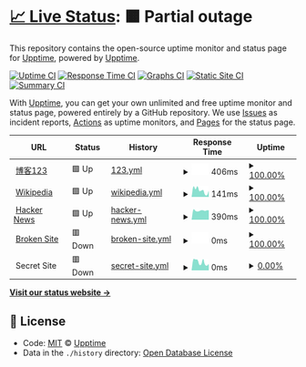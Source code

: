 # [📈 Live Status](https://demo.upptime.js.org): <!--live status--> **🟧 Partial outage**

This repository contains the open-source uptime monitor and status page for [Upptime](https://upptime.js.org), powered by [Upptime](https://github.com/upptime/upptime).

[![Uptime CI](https://github.com/koj-co/upptime/workflows/Uptime%20CI/badge.svg)](https://github.com/koj-co/upptime/actions?query=workflow%3A%22Uptime+CI%22)
[![Response Time CI](https://github.com/koj-co/upptime/workflows/Response%20Time%20CI/badge.svg)](https://github.com/koj-co/upptime/actions?query=workflow%3A%22Response+Time+CI%22)
[![Graphs CI](https://github.com/koj-co/upptime/workflows/Graphs%20CI/badge.svg)](https://github.com/koj-co/upptime/actions?query=workflow%3A%22Graphs+CI%22)
[![Static Site CI](https://github.com/koj-co/upptime/workflows/Static%20Site%20CI/badge.svg)](https://github.com/koj-co/upptime/actions?query=workflow%3A%22Static+Site+CI%22)
[![Summary CI](https://github.com/koj-co/upptime/workflows/Summary%20CI/badge.svg)](https://github.com/koj-co/upptime/actions?query=workflow%3A%22Summary+CI%22)

With [Upptime](https://upptime.js.org), you can get your own unlimited and free uptime monitor and status page, powered entirely by a GitHub repository. We use [Issues](https://github.com/upptime/upptime/issues) as incident reports, [Actions](https://github.com/upptime/upptime/actions) as uptime monitors, and [Pages](https://demo.upptime.js.org) for the status page.

<!--start: status pages-->
<!-- This summary is generated by Upptime (https://github.com/upptime/upptime) -->
<!-- Do not edit this manually, your changes will be overwritten -->
<!-- prettier-ignore -->
| URL | Status | History | Response Time | Uptime |
| --- | ------ | ------- | ------------- | ------ |
| <img alt="" src="https://favicons.githubusercontent.com/wr0926.ml" height="13"> [博客123](https://wr0926.ml) | 🟩 Up | [123.yml](https://github.com/wayne0926/upptime/commits/master/history/123.yml) | <details><summary><img alt="Response time graph" src="./graphs/123/response-time-week.png" height="20"> 406ms</summary><br><a href="https://demo.upptime.js.org/history/123"><img alt="Response time 424" src="https://img.shields.io/endpoint?url=https%3A%2F%2Fraw.githubusercontent.com%2Fwayne0926%2Fupptime%2Fmaster%2Fapi%2F123%2Fresponse-time.json"></a><br><a href="https://demo.upptime.js.org/history/123"><img alt="24-hour response time 273" src="https://img.shields.io/endpoint?url=https%3A%2F%2Fraw.githubusercontent.com%2Fwayne0926%2Fupptime%2Fmaster%2Fapi%2F123%2Fresponse-time-day.json"></a><br><a href="https://demo.upptime.js.org/history/123"><img alt="7-day response time 406" src="https://img.shields.io/endpoint?url=https%3A%2F%2Fraw.githubusercontent.com%2Fwayne0926%2Fupptime%2Fmaster%2Fapi%2F123%2Fresponse-time-week.json"></a><br><a href="https://demo.upptime.js.org/history/123"><img alt="30-day response time 415" src="https://img.shields.io/endpoint?url=https%3A%2F%2Fraw.githubusercontent.com%2Fwayne0926%2Fupptime%2Fmaster%2Fapi%2F123%2Fresponse-time-month.json"></a><br><a href="https://demo.upptime.js.org/history/123"><img alt="1-year response time 424" src="https://img.shields.io/endpoint?url=https%3A%2F%2Fraw.githubusercontent.com%2Fwayne0926%2Fupptime%2Fmaster%2Fapi%2F123%2Fresponse-time-year.json"></a></details> | <details><summary><a href="https://demo.upptime.js.org/history/123">100.00%</a></summary><a href="https://demo.upptime.js.org/history/123"><img alt="All-time uptime 99.93%" src="https://img.shields.io/endpoint?url=https%3A%2F%2Fraw.githubusercontent.com%2Fwayne0926%2Fupptime%2Fmaster%2Fapi%2F123%2Fuptime.json"></a><br><a href="https://demo.upptime.js.org/history/123"><img alt="24-hour uptime 100.00%" src="https://img.shields.io/endpoint?url=https%3A%2F%2Fraw.githubusercontent.com%2Fwayne0926%2Fupptime%2Fmaster%2Fapi%2F123%2Fuptime-day.json"></a><br><a href="https://demo.upptime.js.org/history/123"><img alt="7-day uptime 100.00%" src="https://img.shields.io/endpoint?url=https%3A%2F%2Fraw.githubusercontent.com%2Fwayne0926%2Fupptime%2Fmaster%2Fapi%2F123%2Fuptime-week.json"></a><br><a href="https://demo.upptime.js.org/history/123"><img alt="30-day uptime 99.91%" src="https://img.shields.io/endpoint?url=https%3A%2F%2Fraw.githubusercontent.com%2Fwayne0926%2Fupptime%2Fmaster%2Fapi%2F123%2Fuptime-month.json"></a><br><a href="https://demo.upptime.js.org/history/123"><img alt="1-year uptime 99.93%" src="https://img.shields.io/endpoint?url=https%3A%2F%2Fraw.githubusercontent.com%2Fwayne0926%2Fupptime%2Fmaster%2Fapi%2F123%2Fuptime-year.json"></a></details>
| <img alt="" src="https://favicons.githubusercontent.com/en.wikipedia.org" height="13"> [Wikipedia](https://en.wikipedia.org) | 🟩 Up | [wikipedia.yml](https://github.com/wayne0926/upptime/commits/master/history/wikipedia.yml) | <details><summary><img alt="Response time graph" src="./graphs/wikipedia/response-time-week.png" height="20"> 141ms</summary><br><a href="https://demo.upptime.js.org/history/wikipedia"><img alt="Response time 136" src="https://img.shields.io/endpoint?url=https%3A%2F%2Fraw.githubusercontent.com%2Fwayne0926%2Fupptime%2Fmaster%2Fapi%2Fwikipedia%2Fresponse-time.json"></a><br><a href="https://demo.upptime.js.org/history/wikipedia"><img alt="24-hour response time 306" src="https://img.shields.io/endpoint?url=https%3A%2F%2Fraw.githubusercontent.com%2Fwayne0926%2Fupptime%2Fmaster%2Fapi%2Fwikipedia%2Fresponse-time-day.json"></a><br><a href="https://demo.upptime.js.org/history/wikipedia"><img alt="7-day response time 141" src="https://img.shields.io/endpoint?url=https%3A%2F%2Fraw.githubusercontent.com%2Fwayne0926%2Fupptime%2Fmaster%2Fapi%2Fwikipedia%2Fresponse-time-week.json"></a><br><a href="https://demo.upptime.js.org/history/wikipedia"><img alt="30-day response time 143" src="https://img.shields.io/endpoint?url=https%3A%2F%2Fraw.githubusercontent.com%2Fwayne0926%2Fupptime%2Fmaster%2Fapi%2Fwikipedia%2Fresponse-time-month.json"></a><br><a href="https://demo.upptime.js.org/history/wikipedia"><img alt="1-year response time 136" src="https://img.shields.io/endpoint?url=https%3A%2F%2Fraw.githubusercontent.com%2Fwayne0926%2Fupptime%2Fmaster%2Fapi%2Fwikipedia%2Fresponse-time-year.json"></a></details> | <details><summary><a href="https://demo.upptime.js.org/history/wikipedia">100.00%</a></summary><a href="https://demo.upptime.js.org/history/wikipedia"><img alt="All-time uptime 100.00%" src="https://img.shields.io/endpoint?url=https%3A%2F%2Fraw.githubusercontent.com%2Fwayne0926%2Fupptime%2Fmaster%2Fapi%2Fwikipedia%2Fuptime.json"></a><br><a href="https://demo.upptime.js.org/history/wikipedia"><img alt="24-hour uptime 100.00%" src="https://img.shields.io/endpoint?url=https%3A%2F%2Fraw.githubusercontent.com%2Fwayne0926%2Fupptime%2Fmaster%2Fapi%2Fwikipedia%2Fuptime-day.json"></a><br><a href="https://demo.upptime.js.org/history/wikipedia"><img alt="7-day uptime 100.00%" src="https://img.shields.io/endpoint?url=https%3A%2F%2Fraw.githubusercontent.com%2Fwayne0926%2Fupptime%2Fmaster%2Fapi%2Fwikipedia%2Fuptime-week.json"></a><br><a href="https://demo.upptime.js.org/history/wikipedia"><img alt="30-day uptime 100.00%" src="https://img.shields.io/endpoint?url=https%3A%2F%2Fraw.githubusercontent.com%2Fwayne0926%2Fupptime%2Fmaster%2Fapi%2Fwikipedia%2Fuptime-month.json"></a><br><a href="https://demo.upptime.js.org/history/wikipedia"><img alt="1-year uptime 100.00%" src="https://img.shields.io/endpoint?url=https%3A%2F%2Fraw.githubusercontent.com%2Fwayne0926%2Fupptime%2Fmaster%2Fapi%2Fwikipedia%2Fuptime-year.json"></a></details>
| <img alt="" src="https://favicons.githubusercontent.com/news.ycombinator.com" height="13"> [Hacker News](https://news.ycombinator.com) | 🟩 Up | [hacker-news.yml](https://github.com/wayne0926/upptime/commits/master/history/hacker-news.yml) | <details><summary><img alt="Response time graph" src="./graphs/hacker-news/response-time-week.png" height="20"> 390ms</summary><br><a href="https://demo.upptime.js.org/history/hacker-news"><img alt="Response time 386" src="https://img.shields.io/endpoint?url=https%3A%2F%2Fraw.githubusercontent.com%2Fwayne0926%2Fupptime%2Fmaster%2Fapi%2Fhacker-news%2Fresponse-time.json"></a><br><a href="https://demo.upptime.js.org/history/hacker-news"><img alt="24-hour response time 245" src="https://img.shields.io/endpoint?url=https%3A%2F%2Fraw.githubusercontent.com%2Fwayne0926%2Fupptime%2Fmaster%2Fapi%2Fhacker-news%2Fresponse-time-day.json"></a><br><a href="https://demo.upptime.js.org/history/hacker-news"><img alt="7-day response time 390" src="https://img.shields.io/endpoint?url=https%3A%2F%2Fraw.githubusercontent.com%2Fwayne0926%2Fupptime%2Fmaster%2Fapi%2Fhacker-news%2Fresponse-time-week.json"></a><br><a href="https://demo.upptime.js.org/history/hacker-news"><img alt="30-day response time 381" src="https://img.shields.io/endpoint?url=https%3A%2F%2Fraw.githubusercontent.com%2Fwayne0926%2Fupptime%2Fmaster%2Fapi%2Fhacker-news%2Fresponse-time-month.json"></a><br><a href="https://demo.upptime.js.org/history/hacker-news"><img alt="1-year response time 386" src="https://img.shields.io/endpoint?url=https%3A%2F%2Fraw.githubusercontent.com%2Fwayne0926%2Fupptime%2Fmaster%2Fapi%2Fhacker-news%2Fresponse-time-year.json"></a></details> | <details><summary><a href="https://demo.upptime.js.org/history/hacker-news">100.00%</a></summary><a href="https://demo.upptime.js.org/history/hacker-news"><img alt="All-time uptime 100.00%" src="https://img.shields.io/endpoint?url=https%3A%2F%2Fraw.githubusercontent.com%2Fwayne0926%2Fupptime%2Fmaster%2Fapi%2Fhacker-news%2Fuptime.json"></a><br><a href="https://demo.upptime.js.org/history/hacker-news"><img alt="24-hour uptime 100.00%" src="https://img.shields.io/endpoint?url=https%3A%2F%2Fraw.githubusercontent.com%2Fwayne0926%2Fupptime%2Fmaster%2Fapi%2Fhacker-news%2Fuptime-day.json"></a><br><a href="https://demo.upptime.js.org/history/hacker-news"><img alt="7-day uptime 100.00%" src="https://img.shields.io/endpoint?url=https%3A%2F%2Fraw.githubusercontent.com%2Fwayne0926%2Fupptime%2Fmaster%2Fapi%2Fhacker-news%2Fuptime-week.json"></a><br><a href="https://demo.upptime.js.org/history/hacker-news"><img alt="30-day uptime 100.00%" src="https://img.shields.io/endpoint?url=https%3A%2F%2Fraw.githubusercontent.com%2Fwayne0926%2Fupptime%2Fmaster%2Fapi%2Fhacker-news%2Fuptime-month.json"></a><br><a href="https://demo.upptime.js.org/history/hacker-news"><img alt="1-year uptime 100.00%" src="https://img.shields.io/endpoint?url=https%3A%2F%2Fraw.githubusercontent.com%2Fwayne0926%2Fupptime%2Fmaster%2Fapi%2Fhacker-news%2Fuptime-year.json"></a></details>
| <img alt="" src="https://favicons.githubusercontent.com/thissitedoesnotexist.com" height="13"> [Broken Site](https://thissitedoesnotexist.com) | 🟥 Down | [broken-site.yml](https://github.com/wayne0926/upptime/commits/master/history/broken-site.yml) | <details><summary><img alt="Response time graph" src="./graphs/broken-site/response-time-week.png" height="20"> 0ms</summary><br><a href="https://demo.upptime.js.org/history/broken-site"><img alt="Response time 0" src="https://img.shields.io/endpoint?url=https%3A%2F%2Fraw.githubusercontent.com%2Fwayne0926%2Fupptime%2Fmaster%2Fapi%2Fbroken-site%2Fresponse-time.json"></a><br><a href="https://demo.upptime.js.org/history/broken-site"><img alt="24-hour response time 0" src="https://img.shields.io/endpoint?url=https%3A%2F%2Fraw.githubusercontent.com%2Fwayne0926%2Fupptime%2Fmaster%2Fapi%2Fbroken-site%2Fresponse-time-day.json"></a><br><a href="https://demo.upptime.js.org/history/broken-site"><img alt="7-day response time 0" src="https://img.shields.io/endpoint?url=https%3A%2F%2Fraw.githubusercontent.com%2Fwayne0926%2Fupptime%2Fmaster%2Fapi%2Fbroken-site%2Fresponse-time-week.json"></a><br><a href="https://demo.upptime.js.org/history/broken-site"><img alt="30-day response time 0" src="https://img.shields.io/endpoint?url=https%3A%2F%2Fraw.githubusercontent.com%2Fwayne0926%2Fupptime%2Fmaster%2Fapi%2Fbroken-site%2Fresponse-time-month.json"></a><br><a href="https://demo.upptime.js.org/history/broken-site"><img alt="1-year response time 0" src="https://img.shields.io/endpoint?url=https%3A%2F%2Fraw.githubusercontent.com%2Fwayne0926%2Fupptime%2Fmaster%2Fapi%2Fbroken-site%2Fresponse-time-year.json"></a></details> | <details><summary><a href="https://demo.upptime.js.org/history/broken-site">100.00%</a></summary><a href="https://demo.upptime.js.org/history/broken-site"><img alt="All-time uptime 100.00%" src="https://img.shields.io/endpoint?url=https%3A%2F%2Fraw.githubusercontent.com%2Fwayne0926%2Fupptime%2Fmaster%2Fapi%2Fbroken-site%2Fuptime.json"></a><br><a href="https://demo.upptime.js.org/history/broken-site"><img alt="24-hour uptime 100.00%" src="https://img.shields.io/endpoint?url=https%3A%2F%2Fraw.githubusercontent.com%2Fwayne0926%2Fupptime%2Fmaster%2Fapi%2Fbroken-site%2Fuptime-day.json"></a><br><a href="https://demo.upptime.js.org/history/broken-site"><img alt="7-day uptime 100.00%" src="https://img.shields.io/endpoint?url=https%3A%2F%2Fraw.githubusercontent.com%2Fwayne0926%2Fupptime%2Fmaster%2Fapi%2Fbroken-site%2Fuptime-week.json"></a><br><a href="https://demo.upptime.js.org/history/broken-site"><img alt="30-day uptime 100.00%" src="https://img.shields.io/endpoint?url=https%3A%2F%2Fraw.githubusercontent.com%2Fwayne0926%2Fupptime%2Fmaster%2Fapi%2Fbroken-site%2Fuptime-month.json"></a><br><a href="https://demo.upptime.js.org/history/broken-site"><img alt="1-year uptime 100.00%" src="https://img.shields.io/endpoint?url=https%3A%2F%2Fraw.githubusercontent.com%2Fwayne0926%2Fupptime%2Fmaster%2Fapi%2Fbroken-site%2Fuptime-year.json"></a></details>
| <img alt="" src="https://favicons.githubusercontent.com/null" height="13"> Secret Site | 🟥 Down | [secret-site.yml](https://github.com/wayne0926/upptime/commits/master/history/secret-site.yml) | <details><summary><img alt="Response time graph" src="./graphs/secret-site/response-time-week.png" height="20"> 0ms</summary><br><a href="https://demo.upptime.js.org/history/secret-site"><img alt="Response time 0" src="https://img.shields.io/endpoint?url=https%3A%2F%2Fraw.githubusercontent.com%2Fwayne0926%2Fupptime%2Fmaster%2Fapi%2Fsecret-site%2Fresponse-time.json"></a><br><a href="https://demo.upptime.js.org/history/secret-site"><img alt="24-hour response time 0" src="https://img.shields.io/endpoint?url=https%3A%2F%2Fraw.githubusercontent.com%2Fwayne0926%2Fupptime%2Fmaster%2Fapi%2Fsecret-site%2Fresponse-time-day.json"></a><br><a href="https://demo.upptime.js.org/history/secret-site"><img alt="7-day response time 0" src="https://img.shields.io/endpoint?url=https%3A%2F%2Fraw.githubusercontent.com%2Fwayne0926%2Fupptime%2Fmaster%2Fapi%2Fsecret-site%2Fresponse-time-week.json"></a><br><a href="https://demo.upptime.js.org/history/secret-site"><img alt="30-day response time 0" src="https://img.shields.io/endpoint?url=https%3A%2F%2Fraw.githubusercontent.com%2Fwayne0926%2Fupptime%2Fmaster%2Fapi%2Fsecret-site%2Fresponse-time-month.json"></a><br><a href="https://demo.upptime.js.org/history/secret-site"><img alt="1-year response time 0" src="https://img.shields.io/endpoint?url=https%3A%2F%2Fraw.githubusercontent.com%2Fwayne0926%2Fupptime%2Fmaster%2Fapi%2Fsecret-site%2Fresponse-time-year.json"></a></details> | <details><summary><a href="https://demo.upptime.js.org/history/secret-site">0.00%</a></summary><a href="https://demo.upptime.js.org/history/secret-site"><img alt="All-time uptime 72.99%" src="https://img.shields.io/endpoint?url=https%3A%2F%2Fraw.githubusercontent.com%2Fwayne0926%2Fupptime%2Fmaster%2Fapi%2Fsecret-site%2Fuptime.json"></a><br><a href="https://demo.upptime.js.org/history/secret-site"><img alt="24-hour uptime 0.00%" src="https://img.shields.io/endpoint?url=https%3A%2F%2Fraw.githubusercontent.com%2Fwayne0926%2Fupptime%2Fmaster%2Fapi%2Fsecret-site%2Fuptime-day.json"></a><br><a href="https://demo.upptime.js.org/history/secret-site"><img alt="7-day uptime 0.00%" src="https://img.shields.io/endpoint?url=https%3A%2F%2Fraw.githubusercontent.com%2Fwayne0926%2Fupptime%2Fmaster%2Fapi%2Fsecret-site%2Fuptime-week.json"></a><br><a href="https://demo.upptime.js.org/history/secret-site"><img alt="30-day uptime 0.00%" src="https://img.shields.io/endpoint?url=https%3A%2F%2Fraw.githubusercontent.com%2Fwayne0926%2Fupptime%2Fmaster%2Fapi%2Fsecret-site%2Fuptime-month.json"></a><br><a href="https://demo.upptime.js.org/history/secret-site"><img alt="1-year uptime 72.99%" src="https://img.shields.io/endpoint?url=https%3A%2F%2Fraw.githubusercontent.com%2Fwayne0926%2Fupptime%2Fmaster%2Fapi%2Fsecret-site%2Fuptime-year.json"></a></details>

<!--end: status pages-->

[**Visit our status website →**](https://demo.upptime.js.org)

## 📄 License

- Code: [MIT](./LICENSE) © [Upptime](https://upptime.js.org)
- Data in the `./history` directory: [Open Database License](https://opendatacommons.org/licenses/odbl/1-0/)
